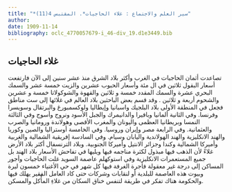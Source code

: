 ```yaml
---
title: "*سير العلم والاجتماع : غلاء الحاجيات*. المقتبس 4(11)"
author: 
date: 1909-11-14
bibliography: oclc_4770057679-i_46-div_19.d1e3449.bib
---
```




##  غلاء الحاجيات 


 تصاعدت أثمان الحاجيات في الغرب وأكثر بلاد الشرق منذ  عشر  سنين إلى الآن فارتفعت أسعار البقول  ثلاثين  في ال  مئة  وأسعار الحبوب  عشرين  والزيت  خمسة  عشر  والسمك البحري  عشرة  والسمك المقدد  خمسة  و  ثلاثين  والقهوة والشوكولاتا  خمسة  و  عشرين  والشحوم  أربعة  و  ثلاثين  . وقد قسم بعض الباحثين بلاد العالم في غلائها إلى  ست  مناطق فجعل في المنطقة الأولى بلاد البلجيك واسبانيا وإيطاليا ولوكسمبورغ والبرتقال وسويسرا وفرنسا. وفي الثانية ألمانيا وبافيرا والدانيمرك والجبل الأسود ونروج وأسوج وفي الثالثة النمسا وبريطانيا العظمى واليونان والمغرب الأقصى وهولاندة ورومانيا والصرب والعثمانية. وفي الرابعة مصر وإيران وروسيا. وفي الخامسة أوستراليا والصين وكوريا والهند الانكليزية والهند الهولاندية واليابان وسيام. وفي السادسة إفريقية الشمالية والغربية وأميركا الشمالية وكندا وجزائر الانتيل وأميركا الجنوبية. وبلاد الترنسفال أكثر بلاد الأرض غلاءً لأن الذهب فيها مبذول لكثرة مناجمه فيها ويليها في تفاحش الأسعار بلاد الهند بل جميع المستعمرات الانكليزية وفي استوكهلم عاصمة السويد غلت الحاجيات وأجور المساكن إلى درجة غير معقولة فأجرة الغرفة فيها كل شهر في حي الأغنياء  خمسون  ليرة وبيوت هذه   العاصمة للبلدية أو لنقابات وشركات حتى كاد العامل الفقير يهلك فيها والحكومة هناك تفكر في طريقة لتنفس خناق السكان من غلاءِ المأْكل والمسكن. 
